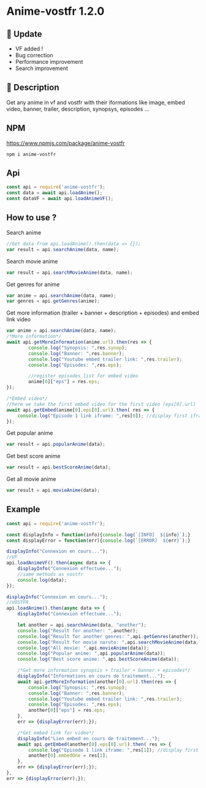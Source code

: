 # Anime-vostfr 1.2.0
## 🎉 Update
- VF added !
- Bug correction
- Performance improvement
- Search improvement
## 📖 Description
Get any anime in vf and vostfr with their iformations like image, embed video, banner, trailer, description, synopsys, episodes ...
## NPM
https://www.npmjs.com/package/anime-vostfr
```
npm i anime-vostfr
```
## Api
```js
const api = require('anime-vostfr');
const data = await api.loadAnime();
const dataVF = await api.loadAnimeVF();
```
## How to use ?
Search anime
```js
//Get data from api.loadAnime().then(data => {});
var result = api.searchAnime(data, name);
```
Search movie anime
```js
var result = api.searchMovieAnime(data, name);
```
Get genres for anime
```js
var anime = api.searchAnime(data, name);
var genres = api.getGenres(anime);
```
Get more information (trailer + banner + description + episodes) and embed link video
```js
var anime = api.searchAnime(data, name);
/*More information*/
await api.getMoreInformation(anime.url).then(res => {
        console.log("Synopsis: ",res.synop);
        console.log("Banner: ",res.banner);
        console.log("Youtube embed trailer link: ",res.trailer);
        console.log("Episodes: ",res.eps);

        //register episodes list for embed video
        anime[0]["eps"] = res.eps;
});

/*Embed video*/
//here we take the first embed video for the first video (eps[0].url)
await api.getEmbed(anime[0].eps[0].url).then( res => {
    console.log("Episode 1 link iframe: ",res[0]); //display first iframe link
});
```
Get popular anime
```js
var result = api.popularAnime(data);
```
Get best score anime
```js
var result = api.bestScoreAnime(data);
```
Get all movie anime
```js
var result = api.movieAnime(data);
```
## Example
```js
const api = require('anime-vostfr');

const displayInfo = function(info){console.log(`[INFO]  ${info}`);}
const displayError = function(err){console.log(`[ERROR]  ${err}`);}

displayInfo("Connexion en cours...");
//VF
api.loadAnimeVF().then(async data => {
    displayInfo("Connexion effectuée...");
    //same methods as vostfr
    console.log(data);
});

displayInfo("Connexion en cours...");
//VOSTFR
api.loadAnime().then(async data => {
    displayInfo("Connexion effectuée...");

    let another = api.searchAnime(data, "another");
    console.log("Result for another: ",another);
    console.log("Result for another genres: ",api.getGenres(another));
    console.log("Result for movie naruto: ",api.searchMovieAnime(data, "naruto")); 
    console.log("All movie: ",api.movieAnime(data));
    console.log("Popular anime: ",api.popularAnime(data));
    console.log("Best score anime: ",api.bestScoreAnime(data));

    /*Get more information synopsis + trailer + banner + episodes*/
    displayInfo("Informations en cours de traitement...");
    await api.getMoreInformation(another[0].url).then(res => {
        console.log("Synopsis: ",res.synop);
        console.log("Banner: ",res.banner);
        console.log("Youtube embed trailer link: ",res.trailer);
        console.log("Episodes: ",res.eps);
        another[0]["eps"] = res.eps;
    },
    err => {displayError(err);});

    /*Get embed link for video*/ 
    displayInfo("Lien embed en cours de traitement...");
    await api.getEmbed(another[0].eps[0].url).then( res => {
        console.log("Episode 1 link iframe: ",res[1]); //display first iframe link
        another[0].embedOne = res[1];
    }, 
    err => {displayError(err);});
},
err => {displayError(err);});
```